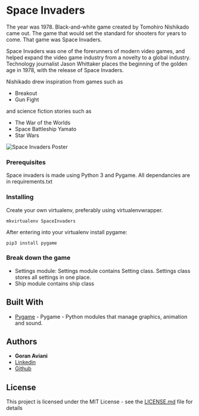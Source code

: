 # Space Invaders

The year was 1978. Black-and-white game created by Tomohiro Nishikado came out. The game that would set the standard for shooters for years to come. That game was Space Invaders.


Space Invaders was one of the forerunners of modern video games, and helped expand the video game industry from a novelty to a global industry. 
Technology journalist Jason Whittaker places the beginning of the golden age in 1978, with the release of Space Invaders.


Nishikado drew inspiration from games such as 
* Breakout
* Gun Fight

and science fiction stories such as
* The War of the Worlds 
* Space Battleship Yamato 
* Star Wars


![Space Invaders Poster](https://upload.wikimedia.org/wikipedia/en/thumb/0/0f/Space_Invaders_flyer%2C_1978.jpg/220px-Space_Invaders_flyer%2C_1978.jpg)


### Prerequisites
Space invaders is made using Python 3 and Pygame.
All dependancies are in requirements.txt



### Installing

Create your own virtualenv, preferably using virtualenvwrapper.

```
mkvirtualenv SpaceInvaders

```

After entering into your virtualenv install pygame:

```
pip3 install pygame
```

### Break down the game

* Settings module: Settings module contains Setting class. Settings class stores all settings in one place.
* Ship module contains ship class


## Built With

* [Pygame](https://www.pygame.org/docs/) - Pygame - Python modules that manage graphics, animation and sound.

## Authors

* **Goran Aviani** 
* [Linkedin](https://www.linkedin.com/in/goran-aviani/)
* [Github](https://github.com/GoranAviani)
 
## License

This project is licensed under the MIT License - see the [LICENSE.md](LICENSE.md) file for details


